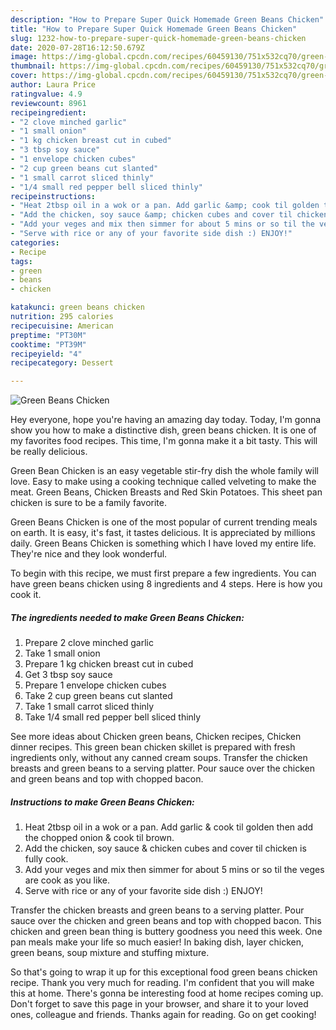 ```yaml
---
description: "How to Prepare Super Quick Homemade Green Beans Chicken"
title: "How to Prepare Super Quick Homemade Green Beans Chicken"
slug: 1232-how-to-prepare-super-quick-homemade-green-beans-chicken
date: 2020-07-28T16:12:50.679Z
image: https://img-global.cpcdn.com/recipes/60459130/751x532cq70/green-beans-chicken-recipe-main-photo.jpg
thumbnail: https://img-global.cpcdn.com/recipes/60459130/751x532cq70/green-beans-chicken-recipe-main-photo.jpg
cover: https://img-global.cpcdn.com/recipes/60459130/751x532cq70/green-beans-chicken-recipe-main-photo.jpg
author: Laura Price
ratingvalue: 4.9
reviewcount: 8961
recipeingredient:
- "2 clove minched garlic"
- "1 small onion"
- "1 kg chicken breast cut in cubed"
- "3 tbsp soy sauce"
- "1 envelope chicken cubes"
- "2 cup green beans cut slanted"
- "1 small carrot sliced thinly"
- "1/4 small red pepper bell sliced thinly"
recipeinstructions:
- "Heat 2tbsp oil in a wok or a pan. Add garlic &amp; cook til golden then add the chopped onion &amp; cook til brown."
- "Add the chicken, soy sauce &amp; chicken cubes and cover til chicken is fully cook."
- "Add your veges and mix then simmer for about 5 mins or so til the veges are cook as you like."
- "Serve with rice or any of your favorite side dish :) ENJOY!"
categories:
- Recipe
tags:
- green
- beans
- chicken

katakunci: green beans chicken 
nutrition: 295 calories
recipecuisine: American
preptime: "PT30M"
cooktime: "PT39M"
recipeyield: "4"
recipecategory: Dessert

---
```



![Green Beans Chicken](https://img-global.cpcdn.com/recipes/60459130/751x532cq70/green-beans-chicken-recipe-main-photo.jpg)

Hey everyone, hope you're having an amazing day today. Today, I'm gonna show you how to make a distinctive dish, green beans chicken. It is one of my favorites food recipes. This time, I'm gonna make it a bit tasty. This will be really delicious.

Green Bean Chicken is an easy vegetable stir-fry dish the whole family will love. Easy to make using a cooking technique called velveting to make the meat. Green Beans, Chicken Breasts and Red Skin Potatoes. This sheet pan chicken is sure to be a family favorite.

Green Beans Chicken is one of the most popular of current trending meals on earth. It is easy, it's fast, it tastes delicious. It is appreciated by millions daily. Green Beans Chicken is something which I have loved my entire life. They're nice and they look wonderful.


To begin with this recipe, we must first prepare a few ingredients. You can have green beans chicken using 8 ingredients and 4 steps. Here is how you cook it.

<!--inarticleads1-->

##### The ingredients needed to make Green Beans Chicken:

1. Prepare 2 clove minched garlic
1. Take 1 small onion
1. Prepare 1 kg chicken breast cut in cubed
1. Get 3 tbsp soy sauce
1. Prepare 1 envelope chicken cubes
1. Take 2 cup green beans cut slanted
1. Take 1 small carrot sliced thinly
1. Take 1/4 small red pepper bell sliced thinly


See more ideas about Chicken green beans, Chicken recipes, Chicken dinner recipes. This green bean chicken skillet is prepared with fresh ingredients only, without any canned cream soups. Transfer the chicken breasts and green beans to a serving platter. Pour sauce over the chicken and green beans and top with chopped bacon. 

<!--inarticleads2-->

##### Instructions to make Green Beans Chicken:

1. Heat 2tbsp oil in a wok or a pan. Add garlic &amp; cook til golden then add the chopped onion &amp; cook til brown.
1. Add the chicken, soy sauce &amp; chicken cubes and cover til chicken is fully cook.
1. Add your veges and mix then simmer for about 5 mins or so til the veges are cook as you like.
1. Serve with rice or any of your favorite side dish :) ENJOY!


Transfer the chicken breasts and green beans to a serving platter. Pour sauce over the chicken and green beans and top with chopped bacon. This chicken and green bean thing is buttery goodness you need this week. One pan meals make your life so much easier! In baking dish, layer chicken, green beans, soup mixture and stuffing mixture. 

So that's going to wrap it up for this exceptional food green beans chicken recipe. Thank you very much for reading. I'm confident that you will make this at home. There's gonna be interesting food at home recipes coming up. Don't forget to save this page in your browser, and share it to your loved ones, colleague and friends. Thanks again for reading. Go on get cooking!
